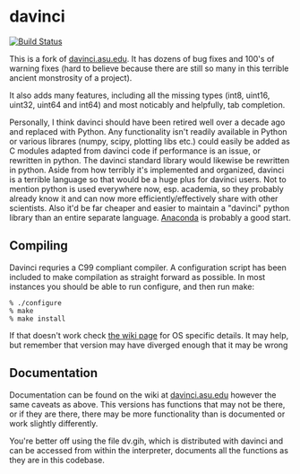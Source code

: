 davinci
=======
[![Build Status](https://travis-ci.org/robwink/davinci.svg?branch=master)](https://travis-ci.org/robwink/davinci)


This is a fork of [davinci.asu.edu](http://davinci.asu.edu/index.php?title=Main_Page).  It has dozens of bug
fixes and 100's of warning fixes (hard to believe because there are still so
many in this terrible ancient monstrosity of a project).

It also adds many features, including all the missing types
(int8, uint16, uint32, uint64 and int64) and most noticably and helpfully,
tab completion.

Personally, I think davinci should have been retired well over a decade ago
and replaced with Python.  Any functionality isn't readily
available in Python or various librares (numpy, scipy, plotting libs etc.)
could easily be added as C modules adapted from davinci code if performance
is an issue, or rewritten in python.  The davinci standard library would likewise
be rewritten in python.  Aside from how terribly it's implemented and organized,
davinci is a terrible language so that would be a huge plus for davinci users.
Not to mention python is used everywhere now, esp. academia, so they probably
already know it and can now more efficiently/effectively share with
other scientists.  Also it'd be far cheaper and easier to maintain a "davinci"
python library than an entire separate language.  [Anaconda](https://www.anaconda.com/distribution/)
is probably a good start.

## Compiling
Davinci requries a C99 compliant compiler.  A configuration script has been
included to make compilation as straight forward as possible.  In
most instances you should be able to run configure, and then run make:

	% ./configure
	% make
	% make install

If that doesn't work check [the wiki page](http://davinci.asu.edu/index.php?title=Compiling_Davinci)
for OS specific details.  It may help, but remember that version may have diverged enough
that it may be wrong


## Documentation
Documentation can be found on the wiki at [davinci.asu.edu](http://davinci.asu.edu/index.php?title=Category:Functions) however
the same caveats as above.  This versions has functions that may not be there, or
if they are there, there may be more functionality than is documented or work
slightly differently.

You're better off using the file dv.gih, which is distributed with davinci and can be
accessed from within the interpreter, documents all the functions as they are in
this codebase.

